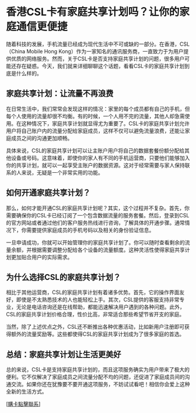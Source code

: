 # 香港CSL卡有家庭共享计划吗？让你的家庭通信更便捷

随着科技的发展，手机流量已经成为现代生活中不可或缺的一部分。在香港，CSL（China Mobile Hong Kong）作为一家知名的通讯服务商，一直致力于为用户提供优质的网络服务。然而，关于CSL卡是否支持家庭共享计划的问题，很多用户可能还存在疑惑。今天，我们就来详细聊聊这个话题，看看CSL卡的家庭共享计划到底是什么样的。

## 家庭共享计划：让流量不再浪费

在日常生活中，我们常常会发现这样的情况：家里的每个成员都有自己的手机，但每个人使用的流量却很不均衡。有的时候，一个人用不完的流量，其他人却急需使用。在这种情况下，家庭共享计划就显得尤为重要了。CSL卡的家庭共享计划允许用户将自己账户内的流量分配给家庭成员，这样不仅可以避免流量浪费，还能让家庭成员之间的沟通更加顺畅。

具体来说，CSL的家庭共享计划可以让主账户用户将自己的数据套餐份额分配给其他设备或号码。这意味着，即使你的家人有不同的手机运营商，只要他们能够加入你的共享计划，就可以一起享受主账户的数据资源。这对于经常需要与家人保持联系的人来说，无疑是一个非常实用的功能。

## 如何开通家庭共享计划？

那么，如何才能开通CSL的家庭共享计划呢？其实，这个过程并不复杂。首先，你需要确保你的CSL卡已经订阅了一个包含数据流量的服务套餐。然后，登录到CSL的官方网站或者通过他们的客户服务热线进行咨询，了解具体的开通步骤。通常情况下，你需要提供家庭成员的手机号码以及相关的身份验证信息。

一旦申请成功，你就可以开始管理你的家庭共享计划了。你可以随时查看剩余的流量余额，并根据需要调整分配给各个设备的流量额度。这种灵活性使得家庭共享计划更加贴合用户的实际需求。

## 为什么选择CSL的家庭共享计划？

相比于其他运营商，CSL的家庭共享计划有着诸多优势。首先，它的操作界面友好，即使是不太熟悉技术的人也能轻松上手。其次，CSL提供的客服支持非常专业，无论是电话咨询还是在线帮助，都能迅速解决用户遇到的各种问题。此外，CSL的家庭共享计划价格合理，性价比高，非常适合那些希望节省开支的家庭。

当然，除了上述优点之外，CSL还不断推出各种优惠活动，比如新用户注册即可获得额外的流量奖励等。这些都使得CSL的家庭共享计划成为了很多家庭的首选。

## 总结：家庭共享计划让生活更美好

总的来说，CSL卡是支持家庭共享计划的，而且这项服务确实为用户带来了极大的便利。它不仅解决了家庭成员之间流量分配不均的问题，还促进了家庭成员间的沟通交流。如果你还在犹豫要不要开通这项服务，不妨试试看吧！相信你会爱上这种全新的生活方式。

[[購卡點擊聯系](https://t.me/s/SXDXQF)]